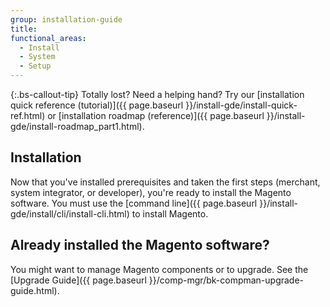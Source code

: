 ```yaml
---
group: installation-guide
title:
functional_areas:
  - Install
  - System
  - Setup
---
```


{:.bs-callout-tip}
Totally lost? Need a helping hand? Try our [installation quick reference (tutorial)]({{ page.baseurl }}/install-gde/install-quick-ref.html) or [installation roadmap (reference)]({{ page.baseurl }}/install-gde/install-roadmap_part1.html).

## Installation

Now that you've installed prerequisites and taken the first steps (merchant, system integrator, or developer), you're ready to install the Magento software. You must use the [command line]({{ page.baseurl }}/install-gde/install/cli/install-cli.html) to install Magento.

## Already installed the Magento software?

You might want to manage Magento components or to upgrade. See the [Upgrade Guide]({{ page.baseurl }}/comp-mgr/bk-compman-upgrade-guide.html).
